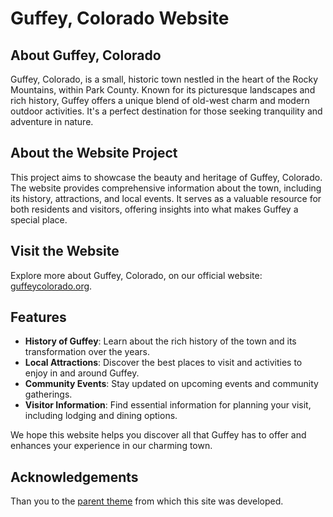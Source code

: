 # Guffey, Colorado Website

## About Guffey, Colorado
Guffey, Colorado, is a small, historic town nestled in the heart of the Rocky Mountains, within Park County. Known for its picturesque landscapes and rich history, Guffey offers a unique blend of old-west charm and modern outdoor activities. It's a perfect destination for those seeking tranquility and adventure in nature.

## About the Website Project
This project aims to showcase the beauty and heritage of Guffey, Colorado. The website provides comprehensive information about the town, including its history, attractions, and local events. It serves as a valuable resource for both residents and visitors, offering insights into what makes Guffey a special place.

## Visit the Website
Explore more about Guffey, Colorado, on our official website: [guffeycolorado.org](https://guffeycolorado.org).

## Features
- **History of Guffey**: Learn about the rich history of the town and its transformation over the years.
- **Local Attractions**: Discover the best places to visit and activities to enjoy in and around Guffey.
- **Community Events**: Stay updated on upcoming events and community gatherings.
- **Visitor Information**: Find essential information for planning your visit, including lodging and dining options.

We hope this website helps you discover all that Guffey has to offer and enhances your experience in our charming town.

## Acknowledgements

Than you to the [parent theme](https://github.com/pfadfinder-konstanz/hugo-dpsg) from which this site was developed.

